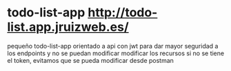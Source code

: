 # todo-list-app http://todo-list.app.jruizweb.es/
pequeño todo-list-app orientado a api con jwt para dar mayor seguridad a los endpoints y no se puedan modificar modificar los recursos si no se tiene el token, evitamos que se pueda modificar desde postman

